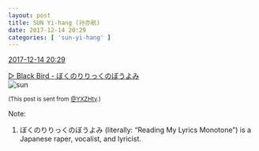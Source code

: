 ```yaml
---
layout: post
title: SUN Yi-hang (孙亦航)
date: 2017-12-14 20:29
categories: [ 'sun-yi-hang' ]
---
```


<div class="weibo-info">
  <a href="https://weibo.com/2565158051/FzE4W378g">2017-12-14 20:29</a>
</div>

[▷ Black Bird - ぼくのりりっくのぼうよみ](https://weibo.com/p/10151501_59875430)  
![sun](https://img.t.sinajs.cn/t4/appstyle/expression/ext/normal/e5/sun.gif)

<!-- more -->

<small>(This post is sent from [@YXZHty](http://weibo.com/2565158051).)</small>

Note:
1. ぼくのりりっくのぼうよみ (literally: “Reading My Lyrics Monotone”) is a Japanese raper, vocalist, and lyricist.
